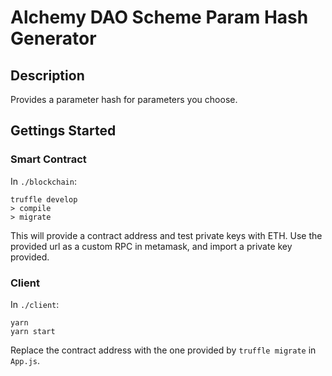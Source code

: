 # Alchemy DAO Scheme Param Hash Generator
 
## Description

Provides a parameter hash for parameters you choose. 

## Gettings Started

### Smart Contract 

In `./blockchain`:

```
truffle develop
> compile
> migrate
```

This will provide a contract address and test private keys with ETH. Use the provided url as a custom RPC in metamask, and import a private key provided.

### Client

In `./client`:

```
yarn
yarn start 
```

Replace the contract address with the one provided by `truffle migrate` in `App.js`. 
